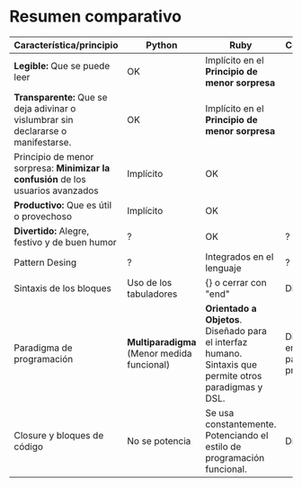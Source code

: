 
# Resumen comparativo

| Característica/principio   | Python     | Ruby | Conclusión |
| -------------------------- | ---------- | ---- | ---------- |
| **Legible:** Que se puede leer | OK | Implícito en el **Principio de menor sorpresa** |  |
| **Transparente:** Que se deja adivinar o vislumbrar sin declararse o manifestarse. | OK | Implícito en el **Principio de menor sorpresa** |  |
| Principio de menor sorpresa: **Minimizar la confusión** de los usuarios avanzados | Implícito | OK | |
| **Productivo:** Que es útil o provechoso | Implícito | OK |  |
| **Divertido:** Alegre, festivo y de buen humor | ? | OK | ? |
| Pattern Desing | ? | Integrados en el lenguaje | ? |
| Sintaxis de los bloques  | Uso de los tabuladores | {} o cerrar con "end" | Diferente |
| Paradigma de programación | **Multiparadigma** (Menor medida funcional) | **Orientado a Objetos**. Diseñado para el interfaz humano. Sintaxis que permite otros paradigmas y DSL. | Diferencias en los paradigmas preferentes|
| Closure y bloques de código | No se potencia | Se usa constantemente. Potenciando el estilo de programación funcional. | Diferente |
